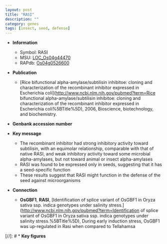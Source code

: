 ```yaml
---
layout: post
title: "RASI"
description: ""
category: genes
tags: [insect, seed, defense]
---
```


* **Information**  
    + Symbol: RASI  
    + MSU: [LOC_Os04g44470](http://rice.uga.edu/cgi-bin/ORF_infopage.cgi?orf=LOC_Os04g44470)  
    + RAPdb: [Os04g0526600](http://rapdb.dna.affrc.go.jp/viewer/gbrowse_details/irgsp1?name=Os04g0526600)  

* **Publication**  
    + [Rice bifunctional alpha-amylase/subtilisin inhibitoe: cloning and characterization of the recombinant inhibitor expressed in Escherichia coli](http://www.ncbi.nlm.nih.gov/pubmed?term=Rice bifunctional alpha-amylase/subtilisin inhibitoe: cloning and characterization of the recombinant inhibitor expressed in Escherichia coli%5BTitle%5D), 2006, Bioscience, biotechnology, and biochemistry.

* **Genbank accession number**  

* **Key message**  
    + The recombinant inhibitor had strong inhibitory activity toward subtilisin, with an equimolar relationship, comparable with that of native RASI, and weak inhibitory activity toward some microbial alpha-amylases, but not toward animal or insect alpha-amylases
    + RASI was found to be expressed only in seeds, suggesting that it has a seed-specific function
    + These results suggest that RASI might function in the defense of the seed against microorganisms

* **Connection**  
    + __OsGBF1__, __RASI__, [Identification of splice variant of OsGBF1 in Oryza sativa ssp. indica genotypes under salinity stress.](http://www.ncbi.nlm.nih.gov/pubmed?term=Identification of splice variant of OsGBF1 in Oryza sativa ssp. indica genotypes under salinity stress.%5BTitle%5D),  During early induction stress, OsGBF1 was up-regulated in Rasi when compared to Tellahamsa

[//]: # * **Key figures**  


